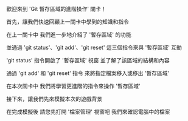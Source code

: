 歡迎來到
'Git 暫存區域的進階操作' 關卡！

首先，讓我們快速回顧上一關卡中學到的知識和指令

在上一關卡中
我們進一步地介紹了 '暫存區域' 的功能

並通過 'git status'、'git add'、'git reset' 
這三個指令來與 '暫存區域' 互動

'git status' 指令開啟了 '暫存區域' 視窗
並了解了該區域的結構和內容

通過 'git add' 和 'git reset' 指令
來將指定檔案移入或移出 '暫存區域'

在本次關卡中
我們將學習更進階的指令來操作 '暫存區域'

接下來，讓我們先來模擬本次的遊戲背景

在完成模擬後
請您先打開 '檔案管理' 視窗吧
我們來確認電腦中的檔案